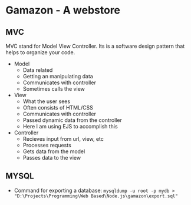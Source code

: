 # Gamazon - A webstore

## MVC

MVC stand for Model View Controller. Its is a software design pattern that helps to organize your code.

- Model
    - Data related
    - Getting an manipulating data
    - Communicates with controller
    - Sometimes calls the view
- View
    - What the user sees
    - Often consists of HTML/CSS
    - Communicates with controller
    - Passed dynamic data from the controller
    - Here I am using EJS to accomplish this
- Controller
    - Recieves input from url, view, etc
    - Processes requests
    - Gets data from the model
    - Passes data to the view

## MYSQL
- Command for exporting a database:
`mysqldump -u root -p mydb > "D:\Projects\Programming\Web Based\Node.js\gamazon\export.sql"`